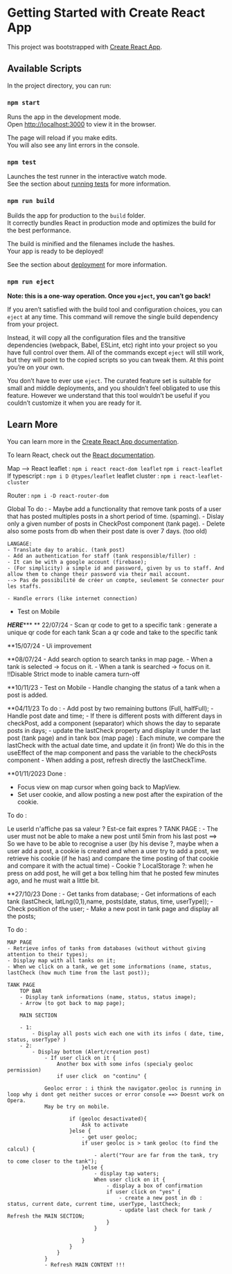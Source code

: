 # Getting Started with Create React App

This project was bootstrapped with [Create React App](https://github.com/facebook/create-react-app).

## Available Scripts

In the project directory, you can run:

### `npm start`

Runs the app in the development mode.\
Open [http://localhost:3000](http://localhost:3000) to view it in the browser.

The page will reload if you make edits.\
You will also see any lint errors in the console.

### `npm test`

Launches the test runner in the interactive watch mode.\
See the section about [running tests](https://facebook.github.io/create-react-app/docs/running-tests) for more information.

### `npm run build`

Builds the app for production to the `build` folder.\
It correctly bundles React in production mode and optimizes the build for the best performance.

The build is minified and the filenames include the hashes.\
Your app is ready to be deployed!

See the section about [deployment](https://facebook.github.io/create-react-app/docs/deployment) for more information.

### `npm run eject`

**Note: this is a one-way operation. Once you `eject`, you can’t go back!**

If you aren’t satisfied with the build tool and configuration choices, you can `eject` at any time. This command will remove the single build dependency from your project.

Instead, it will copy all the configuration files and the transitive dependencies (webpack, Babel, ESLint, etc) right into your project so you have full control over them. All of the commands except `eject` will still work, but they will point to the copied scripts so you can tweak them. At this point you’re on your own.

You don’t have to ever use `eject`. The curated feature set is suitable for small and middle deployments, and you shouldn’t feel obligated to use this feature. However we understand that this tool wouldn’t be useful if you couldn’t customize it when you are ready for it.

## Learn More

You can learn more in the [Create React App documentation](https://facebook.github.io/create-react-app/docs/getting-started).

To learn React, check out the [React documentation](https://reactjs.org/).


<!-- LIBS -->
Map --> React leaflet :
`npm i react react-dom leaflet` 
`npm i react-leaflet` 
If typescript :
`npm i D @types/leaflet`
leaflet cluster :
`npm i react-leaflet-cluster` 

Router :
`npm i -D react-router-dom`

Global To do :
    - Maybe add a functionality that remove tank posts of a user that has posted multiples posts in a short period of time. (spaming).
    - Dislay only a given number of posts in CheckPost component (tank page).
    - Delete also some posts from db when their post date is over 7 days. (too old)
    
    LANGAGE:
    - Translate day to arabic. (tank post)
    - Add an authentication for staff (tank responsible/filler) :
    - It can be with a google account (firebase);
    - (For simplicity) a simple id and password, given by us to staff. And allow them to change their password via their mail account.
    --> Pas de possibilité de créer un compte, seulement Se connecter pour les staffs.

    - Handle errors (like internet connection)

- Test on Mobile

*******HERE**********
** 22/07/24
    - Scan qr code to get to a specific tank : 
        generate a unique qr code for each tank
        Scan a qr code and take to the specific tank


**15/07/24
    - Ui improvement 

**08/07/24
    - Add search option to search tanks in map page.
        - When a tank is selected -> focus on it.
        - When a tank is searched -> focus on it.
        !!Disable Strict mode to inable camera turn-off



**10/11/23
    - Test on Mobile
    - Handle changing the status of a tank when a post is added.

**04/11/23
To do :
    - Add post by two remaining buttons (Full, halfFull);
    - Handle post date and time;
    - If there is different posts with different days in checkPost, add a component (separator) which shows the day to separate posts in days;
    - update the lastCheck property and display it under the last post (tank page) and in tank box (map page) :
        Each minute, we compare the lastCheck with the actual date time, and update it (in front)
        We do this in the useEffect of the map component and pass the variable to the checkPosts component
    - When adding a post, refresh directly the lastCheckTime.

    






**01/11/2023
Done : 
- Focus view on map cursor when going back to MapView.
- Set user cookie, and allow posting a new post after the expiration of the cookie.

To do :

Le userId n'affiche pas sa valeur ? Est-ce fait expres ?
    TANK PAGE :
    - The user must not be able to make a new post until 5min from his last post ==> So we have to be able to recognise a user (by his devise ?, maybe when a user add a post, a cookie is created and when a user try to add a post, we retrieve his cookie (if he has) and compare the time posting of that cookie and compare it with the actual time) - Cookie ? LocalStorage ?: 
    when he press on add post, he will get a box telling him that he posted few minutes ago, and he must wait a little bit.
    




**27/10/23
Done :
    - Get tanks from database;
    - Get informations of each tank (lastCheck, latLng(0,1),name, posts(date, status, time, userType));
    - Check position of the user;
    - Make a new post in tank page and display all the posts;

To do :

    MAP PAGE
    - Retrieve infos of tanks from databases (without without giving attention to their types);
    - Display map with all tanks on it;
    - When we click on a tank, we get some informations (name, status, lastCheck (how much time from the last post));
    
    TANK PAGE
        TOP BAR
        - Display tank informations (name, status, status image);
        - Arrow (to got back to map page);

        MAIN SECTION 
 
        - 1:
            - Display all posts wich each one with its infos ( date, time,  status, userType? )
        - 2:
            - Display bottom (Alert/creation post)
                - If user click on it {
                    Another box with some infos (specialy geoloc permission)
                    if user click  on "continu" {
                        
                Geoloc error : i think the navigator.geoloc is running in loop why i dont get neither succes or error console ==> Doesnt work on Opera.
                May be try on mobile.

                        if (geoloc desactivated){
                            Ask to activate
                        }else {
                            - get user geoloc;                      
                            if user geoloc is > tank geoloc (to find the calcul) {
                                - alert("Your are far from the tank, try to come closer to the tank");
                            }else {
                                - display tap waters;
                                When user click on it {
                                    - display a box of confirmation
                                    if user click on "yes" {
                                        - create a new post in db : status, current date, current time, userType, lastCheck;
                                        - update last check for tank / Refresh the MAIN SECTION;
                                    }
                                }
                                
                            }
                        }
                    }
                }
                - Refresh MAIN CONTENT !!!


